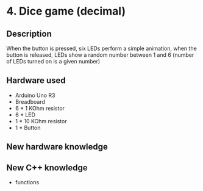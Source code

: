 # 4. Dice game (decimal)

## Description 
When the button is pressed, six LEDs perform a simple animation, when the button is released, 
LEDs show a random number between 1 and 6 (number of LEDs turned on is a given number) 

## Hardware used
* Arduino Uno R3
* Breadboard
* 6 * 1 KOhm resistor
* 6 * LED
* 1 * 10 KOhm resistor
* 1 * Button

## New hardware knowledge

## New C++ knowledge
* functions

 
